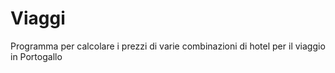# Viaggi
Programma per calcolare i prezzi di varie combinazioni di hotel per il viaggio in Portogallo
